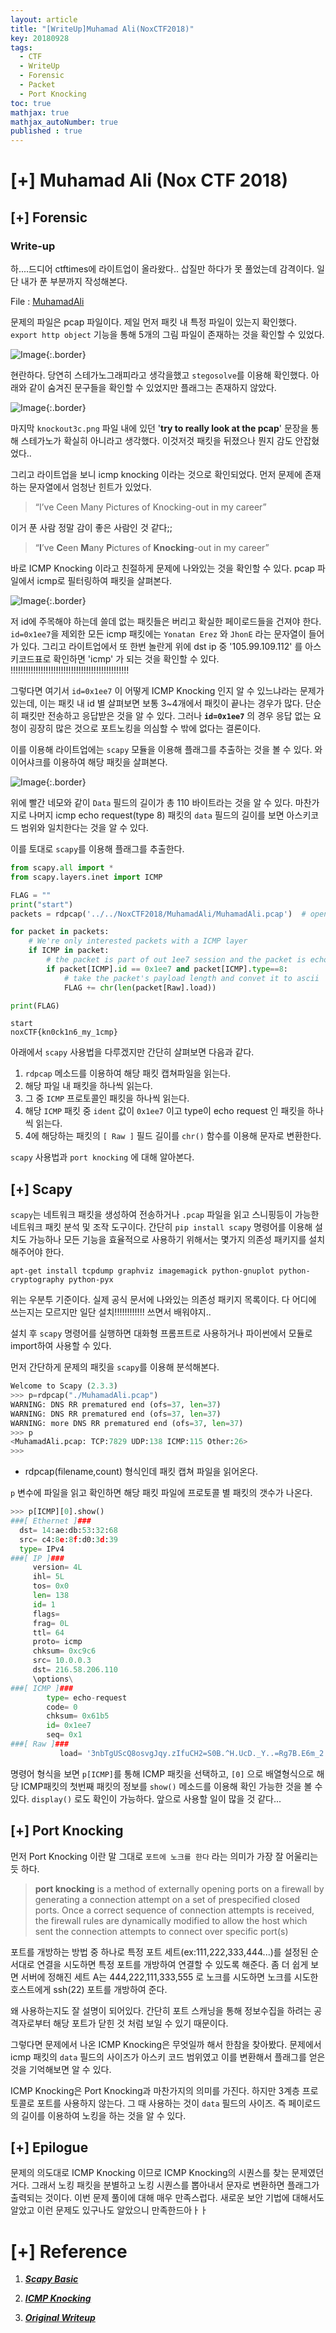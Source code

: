 ```yaml
---
layout: article
title: "[WriteUp]Muhamad Ali(NoxCTF2018)"
key: 20180928
tags:
  - CTF
  - WriteUp
  - Forensic
  - Packet
  - Port Knocking
toc: true
mathjax: true
mathjax_autoNumber: true
published : true
---
```


# [+] Muhamad Ali (Nox CTF 2018)

<!--more-->

## [+] Forensic

### Write-up

하....드디어 ctftimes에 라이트업이 올라왔다.. 삽질만 하다가 못 풀었는데 감격이다.
일단 내가 푼 부분까지 작성해본다.

File : <a href="https://github.com/Shhoya/Shhoya.github.io/raw/master/CTF/NoxCTF/MuhamadAli.zip">MuhamadAli</a>

문제의 파일은 pcap 파일이다. 제일 먼저 패킷 내 특정 파일이 있는지 확인했다.
`export http object` 기능을 통해 5개의 그림 파일이 존재하는 것을 확인할 수 있었다.

![Image](https://github.com/Shhoya/Shhoya.github.io/blob/master/CTF/NoxCTF/1.png?raw=true "Image"){:.border}

현란하다. 당연히 스테가노그래피라고 생각을했고 `stegosolve`를 이용해 확인했다.
아래와 같이 숨겨진 문구들을 확인할 수 있었지만 플래그는 존재하지 않았다. 

![Image](https://github.com/Shhoya/Shhoya.github.io/blob/master/CTF/NoxCTF/2.png?raw=true "Image"){:.border}

마지막 `knockout3c.png` 파일 내에 있던 '**try to really look at the pcap**' 문장을 통해 스테가노가 확실히 아니라고 생각했다. 이것저것 패킷을 뒤졌으나 뭔지 감도 안잡혔었다..

그리고 라이트업을 보니 icmp knocking 이라는 것으로 확인되었다.
먼저 문제에 존재하는 문자열에서 엄청난 힌트가 있었다.

> “I’ve Ceen Many Pictures of Knocking-out in my career”

이거 푼 사람 정말 감이 좋은 사람인 것 같다;;

> “**I**’ve **C**een **M**any **P**ictures of **Knocking**-out in my career”

바로 ICMP Knocking 이라고 친절하게 문제에 나와있는 것을 확인할 수 있다.
pcap 파일에서 icmp로 필터링하여 패킷을 살펴본다.

![Image](https://github.com/Shhoya/Shhoya.github.io/blob/master/CTF/NoxCTF/3.png?raw=true "Image"){:.border}

저 id에 주목해야 하는데 쓸데 없는 패킷들은 버리고 확실한 페이로드들을 건져야 한다.
`id=0x1ee7`을 제외한 모든 icmp 패킷에는 `Yonatan Erez` 와 `JhonE` 라는 문자열이 들어가 있다. 그리고 라이트업에서 또 한번 놀란게 위에 dst ip 중 '105.99.109.112' 를 아스키코드표로 확인하면 'icmp' 가 되는 것을 확인할 수 있다. !!!!!!!!!!!!!!!!!!!!!!!!!!!!!!!!!!!!!!!!!!!!!!!

그렇다면 여기서 `id=0x1ee7` 이 어떻게 ICMP Knocking 인지 알 수 있느냐라는 문제가 있는데, 이는 패킷 내 id 별 살펴보면 보통 3~4개에서 패킷이 끝나는 경우가 많다. 단순히 패킷만 전송하고 응답받은 것을 알 수 있다. 그러나 **`id=0x1ee7`** 의 경우 응답 없는 요청이 굉장히 많은 것으로 포트노킹을 의심할 수 밖에 없다는 결론이다.

이를 이용해 라이트업에는 `scapy` 모듈을 이용해 플래그를 추출하는 것을 볼 수 있다.
와이어샤크를 이용하여 해당 패킷을 살펴본다.

![Image](https://github.com/Shhoya/Shhoya.github.io/blob/master/CTF/NoxCTF/4.png?raw=true "Image"){:.border}

위에 빨간 네모와 같이 `Data` 필드의 길이가 총 110 바이트라는 것을 알 수 있다.
마찬가지로 나머지 icmp echo request(type 8) 패킷의 `data` 필드의 길이를 보면 아스키코드 범위와 일치한다는 것을 알 수 있다.

이를 토대로 `scapy`를 이용해 플래그를 추출한다.

```python
from scapy.all import *
from scapy.layers.inet import ICMP

FLAG = ""
print("start")
packets = rdpcap('../../NoxCTF2018/MuhamadAli/MuhamadAli.pcap')  # open file in pcap format

for packet in packets:
    # We're only interested packets with a ICMP layer
    if ICMP in packet:
        # the packet is part of out 1ee7 session and the packet is echo request(what we sent), and not echo replay
        if packet[ICMP].id == 0x1ee7 and packet[ICMP].type==8:
            # take the packet's payload length and convet it to ascii
            FLAG += chr(len(packet[Raw].load))

print(FLAG)
```

```
start
noxCTF{kn0ck1n6_my_1cmp}
```

아래에서 `scapy` 사용법을 다루겠지만 간단히 살펴보면 다음과 같다.

1. `rdpcap` 메소드를 이용하여 해당 패킷 캡쳐파일을 읽는다.
2. 해당 파일 내 패킷을 하나씩 읽는다.
3. 그 중 `ICMP` 프로토콜인 패킷을 하나씩 읽는다.
4. 해당 `ICMP` 패킷 중 `ident` 값이 `0x1ee7` 이고 type이 echo request 인 패킷을 하나씩 읽는다.
5. 4에 해당하는 패킷의 `[ Raw ]` 필드 길이를 `chr()` 함수를 이용해 문자로 변환한다.

`scapy` 사용법과 `port knocking` 에 대해 알아본다.

## [+] Scapy

`scapy`는 네트워크 패킷을 생성하여 전송하거나 `.pcap` 파일을 읽고  스니핑등이 가능한 네트워크 패킷 분석 및 조작 도구이다. 간단히 `pip install scapy` 명령어를 이용해 설치도 가능하나 모든 기능을 효율적으로 사용하기 위해서는 몇가지 의존성 패키지를 설치해주어야 한다.

```
apt-get install tcpdump graphviz imagemagick python-gnuplot python-cryptography python-pyx
```

위는 우분투 기준이다. 실제 공식 문서에 나와있는 의존성 패키지 목록이다. 다 어디에 쓰는지는 모르지만 일단 설치!!!!!!!!!!!! 쓰면서 배워야지..

설치 후 `scapy` 명령어를 실행하면 대화형 프롬프트로 사용하거나 파이썬에서 모듈로 import하여 사용할 수 있다.

먼저 간단하게 문제의 패킷을 `scapy`를 이용해 분석해본다.

```python
Welcome to Scapy (2.3.3)
>>> p=rdpcap("./MuhamadAli.pcap")
WARNING: DNS RR prematured end (ofs=37, len=37)
WARNING: DNS RR prematured end (ofs=37, len=37)
WARNING: more DNS RR prematured end (ofs=37, len=37)
>>> p
<MuhamadAli.pcap: TCP:7829 UDP:138 ICMP:115 Other:26>
>>> 
```

- rdpcap(filename,count) 형식인데 패킷 캡쳐 파일을 읽어온다.

`p` 변수에 파일을 읽고 확인하면 해당 패킷 파일에 프로토콜 별 패킷의 갯수가 나온다. 

```python
>>> p[ICMP][0].show()
###[ Ethernet ]### 
  dst= 14:ae:db:53:32:68
  src= c4:8e:8f:d0:3d:39
  type= IPv4
###[ IP ]### 
     version= 4L
     ihl= 5L
     tos= 0x0
     len= 138
     id= 1
     flags= 
     frag= 0L
     ttl= 64
     proto= icmp
     chksum= 0xc9c6
     src= 10.0.0.3
     dst= 216.58.206.110
     \options\
###[ ICMP ]### 
        type= echo-request
        code= 0
        chksum= 0x61b5
        id= 0x1ee7
        seq= 0x1
###[ Raw ]### 
           load= '3nbTgUScQ8osvgJqy.zIfuCH2=S0B.^H.UcD._Y..=Rg7B.E6m_2.DzCuVy8PL_.4YjHzTbJQy-vJcBpHAo.P]RIRu]v0WA7_I01Ch7Gr_QI6^'
```

명령어 형식을 보면 `p[ICMP]`를 통해 ICMP 패킷을 선택하고, `[0]` 으로 배열형식으로 해당 ICMP패킷의 첫번째 패킷의 정보를 `show()` 메소드를 이용해 확인 가능한 것을 볼 수 있다. `display()` 로도 확인이 가능하다. 앞으로 사용할 일이 많을 것 같다...

## [+] Port Knocking

먼저 Port Knocking 이란 말 그대로 `포트에 노크를 한다` 라는 의미가 가장 잘 어울리는 듯 하다.

> **port knocking** is a method of externally opening ports on a firewall by generating a connection attempt on a set of prespecified closed ports. Once a correct sequence of connection attempts is received, the firewall rules are dynamically modified to allow the host which sent the connection attempts to connect over specific port(s)

포트를 개방하는 방법 중 하나로 특정 포트 세트(ex:111,222,333,444...)를 설정된 순서대로 연결을 시도하면 특정 포트를 개방하여 연결할 수 있도록 해준다. 
좀 더 쉽게 보면 서버에 정해진 세트 A는 444,222,111,333,555 로 노크를 시도하면 노크를 시도한 호스트에게 ssh(22) 포트를 개방하여 준다.

왜 사용하는지도 잘 설명이 되어있다. 간단히 포트 스캐닝을 통해 정보수집을 하려는 공격자로부터 해당 포트가 닫힌 것 처럼 보일 수 있기 때문이다.

그렇다면 문제에서 나온 ICMP Knocking은 무엇일까 해서 한참을 찾아봤다.
문제에서 icmp 패킷의 `data` 필드의 사이즈가 아스키 코드 범위였고 이를 변환해서 플래그를 얻은 것을 기억해보면 알 수 있다.

ICMP Knocking은 Port Knocking과 마찬가지의 의미를 가진다. 하지만 3계층 프로토콜로 포트를 사용하지 않는다. 그 때 사용하는 것이 `data` 필드의 사이즈. 즉 페이로드의 길이를 이용하여 노킹을 하는 것을 알 수 있다.

## [+] Epilogue

문제의 의도대로 ICMP Knocking 이므로 ICMP Knocking의 시퀀스를 찾는 문제였던거다.
그래서 노킹 패킷을 분별하고 노킹 시퀀스를 뽑아내서 문자로 변환하면 플래그가 출력되는 것이다.
이번 문제 풀이에 대해 매우 만족스럽다. 새로운 보안 기법에 대해서도 알았고 이런 문제도 있구나도 알았으니 만족한드아ㅏㅏ

# [+] Reference

1. <a href="https://thepacketgeek.com/tag/scapy/">***Scapy Basic***</a>

2. <a href="http://developers-club.com/posts/186488/">***ICMP Knocking***</a>

3. <a href="https://blog.noxale.com/post/noxctf-muhamadali/">***Original Writeup***</a>
